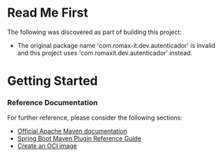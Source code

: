 # Read Me First
The following was discovered as part of building this project:

* The original package name 'com.romax-it.dev.autenticador' is invalid and this project uses 'com.romaxit.dev.autenticador' instead.

# Getting Started

### Reference Documentation
For further reference, please consider the following sections:

* [Official Apache Maven documentation](https://maven.apache.org/guides/index.html)
* [Spring Boot Maven Plugin Reference Guide](https://docs.spring.io/spring-boot/docs/2.5.3/maven-plugin/reference/html/)
* [Create an OCI image](https://docs.spring.io/spring-boot/docs/2.5.3/maven-plugin/reference/html/#build-image)


